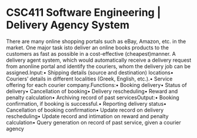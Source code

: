 # CSC411 Software Engineering | Delivery Agency System

There are many online shopping portals such as eBay, Amazon, etc. in the market. One major task isto deliver an online books products to the customers as fast as possible in a cost-effective (cheapest)manner. A delivery agent system, which would automatically receive a delivery request from anonline portal and identify the couriers, whom the delivery job can be assigned.Input:• Shipping details (source and destination) locations• Couriers’ details in different localities (Greek, English, etc.).• Service offering for each courier company.Functions:• Booking delivery• Status of delivery• Cancellation of booking• Delivery rescheduling• Reward and penalty calculation• Archiving record of past servicesOutput:• Booking confirmation, if booking is successful.• Reporting delivery status• Cancellation of booking confirmation• Update record on delivery rescheduling• Update record and intimation on reward and penalty calculation• Query generation on record of past service, given a courier agency
